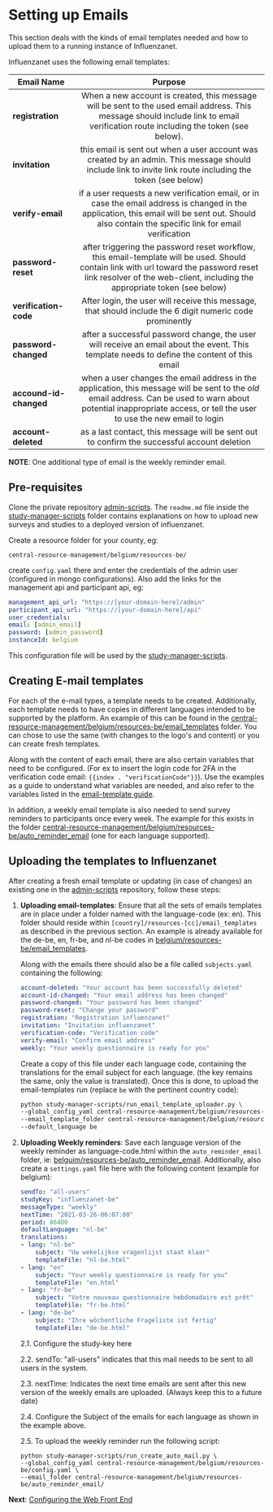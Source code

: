 # Setting up Emails 

This section deals with the kinds of email templates needed and how to upload them to a running instance of Influenzanet.

Influenzanet uses the following email templates:

| Email Name       | Purpose  |
| -------------- | :----------------:|
| **registration**    | When a new account is created, this message will be sent to the used email address. This message should include link to email verification route including the token (see below). |
| **invitation**| this email is sent out when a user account was created by an admin. This message should include link to invite link route including the token (see below)|
| **verify-email**| if a user requests a new verification email, or in case the email address is changed in the application, this email will be sent out. Should also contain the specific link for email verification|
| **password-reset**| after triggering the password reset workflow, this email-template will be used. Should contain link with url toward the password reset link resolver of the web-client, including the appropriate token (see below)|
| **verification-code**| After login, the user will receive this message, that should include the 6 digit numeric code prominently|
| **password-changed**| after a successful password change, the user will receive an email about the event. This template needs to define the content of this email|
| **accound-id-changed**| when a user changes the email address in the application, this message will be sent to the *old* email address. Can be used to warn about potential inappropriate access, or tell the user to use the new email to login|
| **account-deleted**| as a last contact, this message will be sent out to confirm the successful account deletion|


**NOTE**: One additional type of email is the weekly reminder email. 

## Pre-requisites

Clone the private repository [admin-scripts](https://github.com/influenzanet/admin-scripts). The ```readme.md``` file inside the [study-manager-scripts](https://github.com/influenzanet/admin-scripts/tree/master/study-manager-scripts) folder contains explanations on how to upload new surveys and studies to a deployed version of influenzanet. 

Create a resource folder for your county, eg:

```
central-resource-management/belgium/resources-be/
```

create ```config.yaml``` there and enter the credentials of the admin user (configured in mongo configurations). Also add the links for the management api and participant api, eg:

```yaml
management_api_url: "https://[your-domain-here]/admin"
participant_api_url: "https://[your-domain-here]/api"
user_credentials:
email: [admin_email]
password: [admin_password]
instanceId: belgium
```

This configuration file will be used by the [study-manager-scripts](https://github.com/influenzanet/admin-scripts/tree/master/study-manager-scripts).

## Creating E-mail templates

For each of the e-mail types, a template needs to be created. Additionally, each template needs to have copies in different languages intended to be supported by the platform. An example of this can be found in the [central-resource-management/belgium/resources-be/email_templates](https://github.com/influenzanet/admin-scripts/tree/master/central-resource-management/belgium/resources-be/email_templates) folder. You can chose to use the same (with changes to the logo's and content) or you can create fresh templates.

Along with the content of each email, there are also certain variables that need to be configured. (For ex to insert the login code for 2FA in the verification code email: ```{{index . "verificationCode"}}```). 
Use the examples as a guide to understand what variables are needed, and also refer to the variables listed in the [email-template guide](https://github.com/influenzanet/messaging-service/blob/master/docs/email-templates.md). 

In addition, a weekly email template is also needed to send survey reminders to participants once every week. The example for this exists in the folder [central-resource-management/belgium/resources-be/auto_reminder_email](https://github.com/influenzanet/admin-scripts/tree/master/central-resource-management/belgium/resources-be/auto_reminder_email) (one for each language supported). 

## Uploading the templates to Influenzanet

After creating a fresh email template or updating (in case of changes) an existing one in the [admin-scripts](https://github.com/influenzanet/admin-scripts) repository, follow these steps:

1. **Uploading email-templates**: Ensure that all the sets of emails templates are in place under a folder named with the language-code (ex: en). This folder should reside within ```[country]/resources-[cc]/email_templates``` as described in the previous section. An example is already available for the de-be, en, fr-be, and nl-be codes in [belgium/resources-be/email_templates](https://github.com/influenzanet/admin-scripts/tree/master/central-resource-management/belgium/resources-be/email_templates).
   
   Along with the emails there should also be a file called ```subjects.yaml``` containing the following:

    ```yaml
    account-deleted: "Your account has been successfully deleted"
    account-id-changed: "Your email address has been changed"
    password-changed: "Your password has been changed"
    password-reset: "Change your password"
    registration: "Registration influenzanet"
    invitation: "Invitation influenzanet"
    verification-code: "Verification code"
    verify-email: "Confirm email address"
    weekly: "Your weekly questionnaire is ready for you"
    ```
    
    Create a copy of this file under each language code, containing the translations for the email subject for each language. (the key remains the same, only the value is translated). Once this is done, to upload the email-templates run (replace ```be``` with the pertinent country code): 
    
    ```sh
    python study-manager-scripts/run_email_template_uploader.py \
    --global_config_yaml central-resource-management/belgium/resources-be/config.yaml \
    --email_template_folder central-resource-management/belgium/resources-be/email_templates/ \
    --default_language be
    ```
    
2. **Uploading Weekly reminders**: Save each language version of the weekly reminder as language-code.html within the `auto_reminder_email` folder, ie: [belguim/resources-be/auto_reminder_email](https://github.com/influenzanet/admin-scripts/tree/master/central-resource-management/belgium/resources-be/auto_reminder_email). Additionally, also create a `settings.yaml` file here with the following content (example for belgium):

    ```yaml
    sendTo: "all-users"
    studyKey: "influenzanet-be"
    messageType: "weekly"
    nextTime: "2021-03-26-06:07:00"
    period: 86400
    defaultLanguage: "nl-be"
    translations:
    - lang: "nl-be"
        subject: "Uw wekelijkse vragenlijst staat klaar"
        templateFile: "nl-be.html"
    - lang: "en"
        subject: "Your weekly questionnaire is ready for you"
        templateFile: "en.html"
    - lang: "fr-be"
        subject: "Votre nouveau questionnaire hebdomadaire est prêt"
        templateFile: "fr-be.html"
    - lang: "de-be"
        subject: "Ihre wöchentliche Frageliste ist fertig"
        templateFile: "de-be.html"
    ```
    
    2.1. Configure the study-key here
    
    2.2. sendTo: "all-users" indicates that this mail needs to be sent to all users in the system.
    
    2.3. nextTime: Indicates the next time emails are sent after this new version of the weekly emails are uploaded. (Always keep this to a future date)
    
    2.4. Configure the Subject of the emails for each language as shown in the example above.
    
    2.5. To upload the weekly reminder run the following script: 
    
   ```
   python study-manager-scripts/run_create_auto_mail.py \
   --global_config_yaml central-resource-management/belgium/resources-be/config.yaml \
   --email_folder central-resource-management/belgium/resources-be/auto_reminder_email/
   ```
   
**Next**: [Configuring the Web Front End](../system-configuration/4-web-config.md)